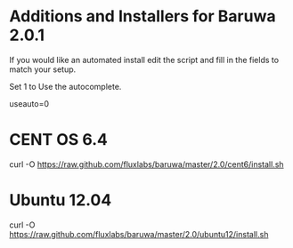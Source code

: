 Additions and Installers for Baruwa 2.0.1
=========

If you would like an automated install edit the script and fill in the fields to match your setup.

Set 1 to Use the autocomplete.

useauto=0

CENT OS 6.4
=========
curl -O https://raw.github.com/fluxlabs/baruwa/master/2.0/cent6/install.sh

Ubuntu 12.04
=========
curl -O https://raw.github.com/fluxlabs/baruwa/master/2.0/ubuntu12/install.sh


